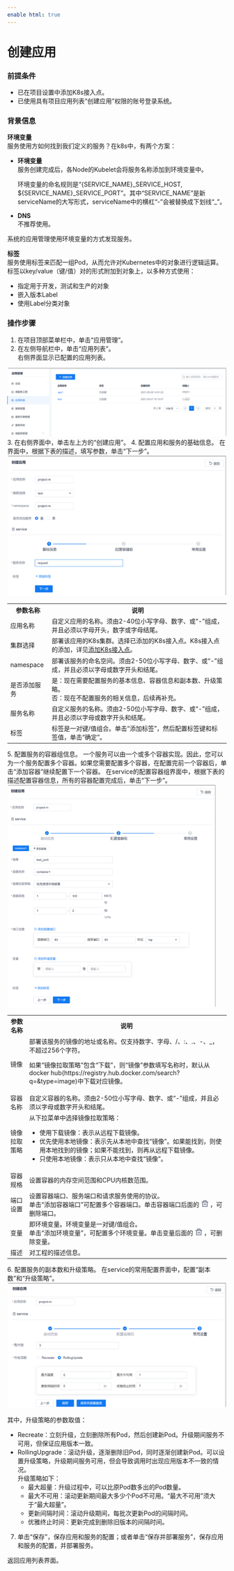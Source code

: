 ```yaml
---
enable html: true
---
```

# 创建应用


### 前提条件
* 已在项目设置中添加K8s接入点。
* 已使用具有项目应用列表“创建应用”权限的账号登录系统。

### 背景信息
**环境变量**         
服务使用方如何找到我们定义的服务？在k8s中，有两个方案：
* **环境变量**    
  服务创建完成后，各Node的Kubelet会将服务名称添加到环境变量中。
  <p>环境变量的命名规则是“{SERVICE_NAME}_SERVICE_HOST, ${SERVICE_NAME}_SERVICE_PORT”。其中“SERVICE_NAME”是新serviceName的大写形式，serviceName中的横杠“-”会被替换成下划线“_”。</p>
* **DNS**    
  不推荐使用。          
  
系统的应用管理使用环境变量的方式发现服务。

**标签**            
服务使用标签来匹配一组Pod，从而允许对Kubernetes中的对象进行逻辑运算。标签以key/value（键/值）对的形式附加到对象上，以多种方式使用：      
*   指定用于开发，测试和生产的对象
*   嵌入版本Label
*   使用Label分类对象

### 操作步骤
1. 在项目顶部菜单栏中，单击“应用管理”。
2. 在左侧导航栏中，单击“应用列表”。      
  右侧界面显示已配置的应用列表。      
  <img src="fig/应用管理-应用列表.png" style="zoom:50%">    
3. 在右侧界面中，单击左上方的“创建应用”。
4. 配置应用和服务的基础信息。      
    在界面中，根据下表的描述，填写参数，单击“下一步”。    
     <img src="fig/应用管理-创建应用01.png" style="zoom:50%">   
    <table>
<tr>
    <th>参数名称</th>
    <th>说明</th>
</tr>
<tr>
    <td>应用名称</td>
    <td>自定义应用的名称。须由2-40位小写字母、数字、或“-”组成，并且必须以字母开头，数字或字母结尾。</td>
</tr>
<tr>
    <td>集群选择</td>
    <td>部署该应用的K8s集群。选择已添加的K8s接入点。K8s接入点的添加，详见<a href="6.7.1.2-new-k8s-ap.md">添加K8s接入点</a>。</td>
</tr>
<tr>
    <td>namespace</td>
    <td>部署该服务的命名空间。须由2-50位小写字母、数字、或“-”组成，并且必须以字母或数字开头和结尾。</td>
</tr><tr>
    <td>是否添加服务</td>
    <td>是：现在需要配置服务的基本信息、容器信息和副本数、升级策略。<br>否：现在不配置服务的相关信息，后续再补充。</br></td>
</tr>
<tr>
    <td>服务名称</td>
    <td>自定义服务的名称。须由2-50位小写字母、数字、或“-”组成，并且必须以字母或数字开头和结尾。</td>
</tr>
<tr>
    <td>标签</td>
    <td>标签是一对键/值组合。单击“添加标签”，然后配置标签键和标签值，单击“确定”。</td>
</tr>
</table>
5. 配置服务的容器组信息。      
  一个服务可以由一个或多个容器实现。因此，您可以为一个服务配置多个容器。如果您需要配置多个容器，在配置完前一个容器后，单击“添加容器”继续配置下一个容器。         
  在service的配置容器组界面中，根据下表的描述配置容器信息，所有的容器配置完成后，单击“下一步”。     
   <img src="fig/应用管理-创建应用02.png" style="zoom:50%">    
  <table>
<tr>
    <th>参数名称</th>
    <th>说明</th>
</tr>
<tr>
    <td>镜像</td>
    <td>部署该服务的镜像的地址或名称。仅支持数字、字母、/、:、.、-、_，不超过256个字符。<p>如果“镜像拉取策略”包含“下载”，则“镜像”参数填写名称时，默认从docker hub(https://registry.hub.docker.com/search?q=&type=image)中下载对应镜像。</p></td>
</tr>
<tr>
    <td>容器名称</td>
    <td>自定义容器的名称。须由2-50位小写字母、数字、或“-”组成，并且必须以字母或数字开头和结尾。</td>
</tr>
<tr>
    <td>镜像拉取策略</td>
    <td>从下拉菜单中选择镜像拉取策略：<ul><li>使用下载镜像：表示从远程下载镜像。</li><li>优先使用本地镜像：表示先从本地中查找“镜像”。如果能找到，则使用本地找到的镜像；如果不能找到，则再从远程下载镜像。</li><li>只使用本地镜像：表示只从本地中查找“镜像”。</li></td>
</tr><tr>
    <td>容器规格</td>
    <td>设置容器的内存空间范围和CPU内核数范围。</td>
</tr>
<tr>
    <td>端口设置</td>
    <td>设置容器端口、服务端口和请求服务使用的协议。<br>单击“添加容器端口”可配置多个容器端口。单击容器端口后面的<img src="fig/delete01.png">，可删除端口。</br></td>
</tr>
<tr>
    <td>变量</td>
    <td>即环境变量。环境变量是一对键/值组合。<br>单击“添加环境变量”，可配置多个环境变量。单击变量后面的<img src="fig/delete01.png">，可删除变量。</br></td>
</tr>
<tr>
    <td>描述</td>
    <td>对工程的描述信息。</td>
</tr>
</table>
6. 配置服务的副本数和升级策略。        
    在service的常用配置界面中，配置“副本数”和“升级策略”。      
    <img src="fig/应用管理-创建应用03.png" style="zoom:50%"> 
    
  其中，升级策略的参数取值：    
  * Recreate：立刻升级，立刻删除所有Pod，然后创建新Pod。升级期间服务不可用，但保证应用版本一致。
  * RollingUpgrade：滚动升级，逐渐删除旧Pod，同时逐渐创建新Pod。可以设置升级策略，升级期间服务可用，但会导致调用时出现应用版本不一致的情况。      
    升级策略如下：
    * 最大超量：升级过程中，可以比原Pod数多出的Pod数量。
    * 最大不可用：滚动更新期间最大多少个Pod不可用。“最大不可用”须大于“最大超量”。
    * 更新间隔时间：滚动升级期间，每批次更新Pod的间隔时间。
    * 优雅终止时间：更新完成到删除旧版本的间隔时间。
7. 单击“保存”，保存应用和服务的配置；或者单击“保存并部署服务”，保存应用和服务的配置，并部署服务。

返回应用列表界面。




